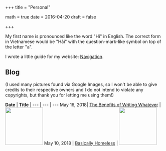 +++
title = "Personal"

math = true
date = 2016-04-20
draft = false

+++

My first name is pronounced like the word "Hi" in English. The correct form in Vietnamese would be "Hải" with the question-mark-like symbol on top of the letter "a". 

I wrote a little guide for my website: [Navigation](/post/navigation).

## Blog
(I used many pictures found via Google Images, so I won't be able to give credits to their respective owners and I do not intend to violate any copyrights, but thank you for letting me using them!)

**Date** | **Title** | 
--- | --- | ---
May 16, 2018| [The Benefits of Writing Whatever](/post/blog_2018_05_16) | <img src="/img/blog/20180516_header.jpg" style="height: 120px; max-width:inherit;">
May 10, 2018 | [Basically Homeless](/post/blog_2018_05_10) | <img src="/img/blog/20180510_header.JPG" style="height: 120px; max-width:inherit;">

